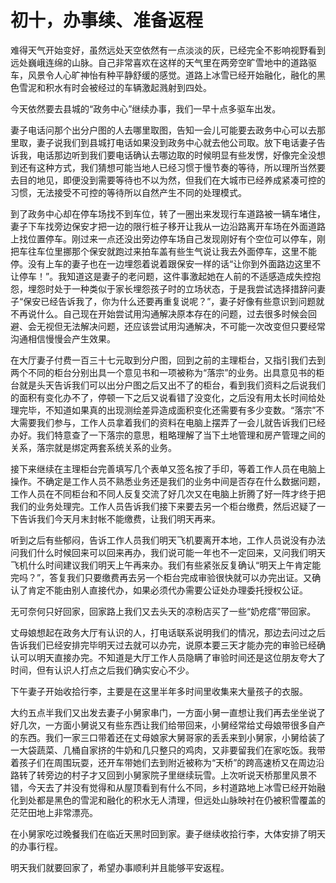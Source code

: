 # 初十，办事续、准备返程


难得天气开始变好，虽然远处天空依然有一点淡淡的灰，已经完全不影响视野看到远处巍峨连绵的山脉。自己非常喜欢在这样的天气里在两旁空旷雪地中的道路驱车，风景令人心旷神怡有种平静舒缓的感觉。道路上冰雪已经开始融化，融化的黑色雪泥和积水有时会被经过的车辆激起溅射到四处。

今天依然要去县城的“政务中心”继续办事，我们一早十点多驱车出发。

妻子电话问那个出分户图的人去哪里取图，告知一会儿可能要去政务中心可以去那里取，妻子说我们到县城打电话如果没到政务中心就去他公司取。放下电话妻子告诉我，电话那边听到我们要电话确认去哪边取的时候明显有些发愣，好像完全没想到还有这种方式，我们猜想可能当地人已经习惯于慢节奏的等待，所以理所当然要去目的地见，即便没到需要等待也不以为然，但我们在大城市已经养成紧凑可控的习惯，无法接受不可控的等待所以自然产生不同的处理模式。

到了政务中心却在停车场找不到车位，转了一圈出来发现行车道路被一辆车堵住，妻子下车找旁边保安才把一边的限行桩子移开让我从一边沿路离开车场在外面道路上找位置停车。刚过来一点还没出旁边停车场自己发现刚好有个空位可以停车，刚把车往车位里挪那个保安就跑过来拍车盖有些生气说让我去外面停车，这里不能停。没有上车的妻子也在一边埋怨着说着跟保安一样的话“让你到外面路边这里不让停车！”。我知道这是妻子的老问题，这件事激起她在人前的不适感造成失控抱怨，埋怨时处于一种类似于家长埋怨孩子时的立场状态，于是我尝试选择措辞问妻子“保安已经告诉我了，你为什么还要再重复说呢？”，妻子好像有些意识到问题就不再说什么。自己现在开始尝试用沟通解决原本存在的问题，过去很多时候会回避、会无视但无法解决问题，还应该尝试用沟通解决，不可能一次改变但只要经常沟通相信慢慢会产生效果。

在大厅妻子付费一百三十七元取到分户图，回到之前的主理柜台，又指引我们去到两个不同的柜台分别出具一个意见书和一项被称为“落宗”的业务。出具意见书的柜台就是头天告诉我们可以出分户图之后又出不了的柜台，看到我们资料之后说我们的面积有变化办不了，停顿一下之后又说看错了没变化，之后没有用太长时间给处理完毕，不知道如果真的出现测绘差异造成面积变化还需要有多少变数。“落宗”不大需要我们参与，工作人员拿着我们的资料在电脑上摆弄了一会儿就告诉我们已经办好。我们特意查了一下落宗的意思，粗略理解了当下土地管理和房产管理之间的关系，落宗就是绑定两套系统关系的业务。

接下来继续在主理柜台完善填写几个表单又签名按了手印，等着工作人员在电脑上操作。不确定是工作人员不熟悉业务还是我们的业务中间是否存在什么数据问题，工作人员在不同柜台和不同人反复交流了好几次又在电脑上折腾了好一阵才终于把我们的业务处理完。工作人员告诉我们接下来要去另一个柜台缴费，然后迟疑了一下告诉我们今天月末封帐不能缴费，让我们明天再来。

听到之后有些郁闷，告诉工作人员我们明天飞机要离开本地，工作人员说没有办法问我们什么时候回来可以回来再办，我们说可能一年也不一定回来，又问我们明天飞机什么时间建议我们明天上午再来办。我们有些紧张反复确认“明天上午肯定能完吗？”，答复我们只要缴费再去另一个柜台完成审验很快就可以办完出证。又确认了肯定不能由别人直接代办，如果必须代办需要公证处办理委托授权公证。

无可奈何只好回家，回家路上我们又去头天的凉粉店买了一些“奶疙瘩”带回家。

丈母娘想起在政务大厅有认识的人，打电话联系说明我们的情况，那边去问过之后告诉我们已经安排完毕明天过去就可以办完，说原本要三天才能办完的审验已经确认可以明天直接办完。不知道是大厅工作人员隐瞒了审验时间还是这位朋友夸大了时间，但有认识人打点之后我们确实安心不少。

下午妻子开始收拾行李，主要是在这里半年多时间里收集来大量孩子的衣服。

大约五点半我们又出发去妻子小舅家串门，一方面小舅一直想让我们再去坐坐说了好几次，一方面小舅说又有些东西让我们给带回来，小舅经常给丈母娘带很多自产的东西。我们一家三口带着还在丈母娘家大舅哥家的丢丢来到小舅家，小舅给装了一大袋蔬菜、几桶自家挤的牛奶和几只整只的鸡肉，又非要留我们在家吃饭。我带着孩子们在周围玩耍，还开车带她们去到附近被称为“天桥”的跨高速桥又在周边沿路转了转旁边的村子才又回到小舅家院子里继续玩雪。上次听说天桥那里风景不错，今天去了并没有觉得和从屋顶看到有什么不同，乡村道路地上冰雪已经开始融化到处都是黑色的雪泥和融化的积水无人清理，但远处山脉映衬在仍被积雪覆盖的茫茫田地上非常漂亮。

在小舅家吃过晚餐我们在临近天黑时回到家。妻子继续收拾行李，大体安排了明天的办事行程。

明天我们就要回家了，希望办事顺利并且能够平安返程。
